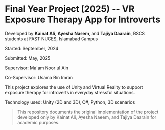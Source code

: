 # Final Year Project (2025) -- VR Exposure Therapy App for Introverts

Developed by **Kainat Ali**, **Ayesha Naeem**, and **Tajiya Daarain**, BSCS students at FAST NUCES, Islamabad Campus

Started: September, 2024

Submitted: May, 2025

Supervisor: Ma'am Noor ul Ain

Co-Supervisor: Usama Bin Imran


This project explores the use of Unity and Virtual Reality to support exposure therapy for introverts in everyday stressful situations. 


Technology used: Unity (2D and 3D), C#, Python, 3D scenarios

> This repository documents the original implementation of the project developed only by Kainat Ali, Ayesha Naeem, and Tajiya Daarain for academic purposes.  
